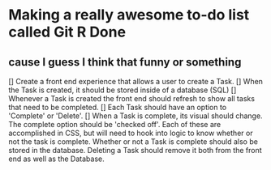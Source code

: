 # Making a really awesome to-do list called Git R Done

## cause I guess I think that funny or something

[] Create a front end experience that allows a user to create a Task. [] When the Task is created, it should be stored inside of a database (SQL) [] Whenever a Task is created the front end should refresh to show all tasks that need to be completed. [] Each Task should have an option to 'Complete' or 'Delete'. [] When a Task is complete, its visual should change. The complete option should be 'checked off'. Each of these are accomplished in CSS, but will need to hook into logic to know whether or not the task is complete. Whether or not a Task is complete should also be stored in the database. Deleting a Task should remove it both from the front end as well as the Database.
